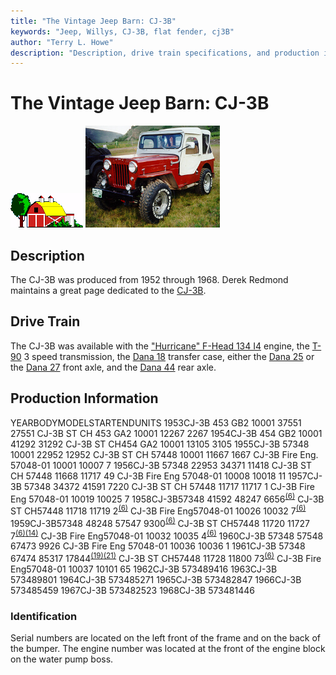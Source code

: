 ```yaml
---
title: "The Vintage Jeep Barn: CJ-3B"
keywords: "Jeep, Willys, CJ-3B, flat fender, cj3B"
author: "Terry L. Howe"
description: "Description, drive train specifications, and production information for the Willys Jeep CJ-3B"
---
```


# The Vintage Jeep Barn: CJ-3B
![barn](/images/barn.gif)
[![1960 CJ-3B](/images/cj3bt.jpg)](/images/cj3b.jpg)
## Description
The CJ-3B was produced from 1952 through 1968.
Derek Redmond maintains a great page dedicated to the
[CJ-3B](http://www.film.queensu.ca/CJ3B/).
## Drive Train
The CJ-3B was available with the
["Hurricane" F-Head 134 I4](/engine/hurricane134.html)
engine,
the [T-90](/trans/t90.html) 3 speed transmission,
the [Dana 18](/xfer/d18.html) transfer case,
either the [Dana 25](/axle/d25.html) or
the [Dana 27](/axle/d27.html) front axle,
and the [Dana 44](/axle/d44.html) rear axle.
## Production Information
YEARBODYMODELSTARTENDUNITS
1953CJ-3B 453 GB2      10001       37551    27551
CJ-3B ST CH 453 GA2      10001       12267     2267
1954CJ-3B 454 GB2    10001     41292    31292
CJ-3B ST CH454 GA2      10001       13105     3105
1955CJ-3B 57348    10001    22952    12952
CJ-3B ST CH 57448    10001    11667     1667
CJ-3B Fire Eng. 57048-01    10001    10007        7
1956CJ-3B 57348      22953     34371   11418
CJ-3B ST CH 57448      11668     11717      49
CJ-3B Fire Eng 57048-01      10008     10018      11
1957CJ-3B 57348     34372     41591     7220
CJ-3B ST CH 57448     11717     11717        1
CJ-3B Fire Eng 57048-01     10019     10025        7
1958CJ-3B57348         41592     48247     6656<sup>[(6)](/history/index.html#6)</sup>
CJ-3B ST CH57448         11718     11719        2<sup>[(6)](/history/index.html#6)</sup>
CJ-3B Fire Eng57048-01         10026     10032        7<sup>[(6)](/history/index.html#6)</sup>
1959CJ-3B57348      48248     57547     9300<sup>[(6)](/history/index.html#6)</sup>
CJ-3B ST CH57448      11720     11727        7<sup>[(6)](/history/index.html#6)</sup><sup>[(14)](/history/index.html#14)</sup>
CJ-3B Fire Eng57048-01      10032     10035        4<sup>[(6)](/history/index.html#6)</sup>
1960CJ-3B 57348      57548      67473       9926
CJ-3B Fire Eng 57048-01      10036      10036          1
1961CJ-3B 57348     67474     85317     17844<sup>[(19)](/history/index.html#19)</sup><sup>[(21)](/history/index.html#21)</sup>
CJ-3B ST CH57448          11728     11800        73<sup>[(6)](/history/index.html#6)</sup>
CJ-3B Fire Eng57048-01     10037     10101        65
1962CJ-3B 573489416
1963CJ-3B 573489801
1964CJ-3B 573485271
1965CJ-3B 573482847
1966CJ-3B 573485459
1967CJ-3B 573482523
1968CJ-3B 573481446
### Identification
Serial numbers are located on the left front
of the frame and on the back of the bumper. The
engine number was located at the front of the
engine block on the water pump boss.